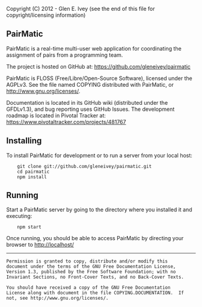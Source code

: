 Copyright (C) 2012 - Glen E. Ivey
  (see the end of this file for copyright/licensing information)


## PairMatic ##

PairMatic is a real-time multi-user web application for coordinating
the assignment of pairs from a programming team.

The project is hosted on GitHub at:  https://github.com/gleneivey/pairmatic

PairMatic is FLOSS (Free/Libre/Open-Source Software), licensed under
the AGPLv3.  See the file named COPYING distributed with PairMatic, or
http://www.gnu.org/licenses/.

Documentation is located in its GitHub wiki (distributed under the
GFDLv1.3), and bug reporting uses GitHub Issues.  The development
roadmap is located in Pivotal Tracker at:
https://www.pivotaltracker.com/projects/481767


## Installing ##

To install PairMatic for development or to run a server from your
local host:

        git clone git://github.com/gleneivey/pairmatic.git
        cd pairmatic
        npm install


## Running ##

Start a PairMatic server by going to the directory where you installed
it and executing:

        npm start

Once running, you should be able to access PairMatic by directing your
browser to [http://localhost/](http://localhost/)


----------------------------------------------------------------

    Permission is granted to copy, distribute and/or modify this
    document under the terms of the GNU Free Documentation License,
    Version 1.3, published by the Free Software Foundation; with no
    Invariant Sections, no Front-Cover Texts, and no Back-Cover Texts.

    You should have received a copy of the GNU Free Documentation
    License along with document in the file COPYING.DOCUMENTATION.  If
    not, see http://www.gnu.org/licenses/.

